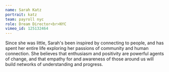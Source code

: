 ```yaml
---
name: Sarah Katz
portrait: katz
team: payroll nyc
role: Dream Director<br>NYC
vimeo_id: 125132464
---
```


Since she was little, Sarah's been inspired by connecting to people, and has spent her entire life exploring her passions of community and human connection. She believes that enthusiasm and positivity are powerful agents of change, and that empathy for and awareness of those around us will build networks of understanding and progress.
